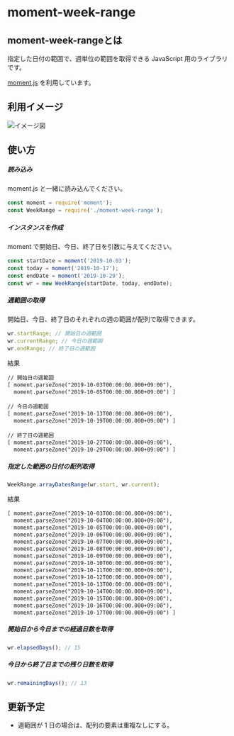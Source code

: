 # moment-week-range

## moment-week-rangeとは

指定した日付の範囲で、週単位の範囲を取得できる JavaScript 用のライブラリです。

[moment.js](https://momentjs.com/)  を利用しています。

## 利用イメージ

![イメージ図](https://raw.githubusercontent.com/Murashu7/moment-week-range/media/moment-week-rangeのイメージ図.png)

## 使い方

##### 読み込み

moment.js と一緒に読み込んでください。

```js
const moment = require('moment');
const WeekRange = require('./moment-week-range');
```

##### インスタンスを作成

moment で開始日、今日、終了日を引数に与えてください。

```js
const startDate = moment('2019-10-03');
const today = moment('2019-10-17');
const endDate = moment('2019-10-29');
const wr = new WeekRange(startDate, today, endDate);
```

##### 週範囲の取得

開始日、今日、終了日のそれぞれの週の範囲が配列で取得できます。

```js
wr.startRange; // 開始日の週範囲
wr.currentRange; // 今日の週範囲
wr.endRange; // 終了日の週範囲
```

結果

```
// 開始日の週範囲
[ moment.parseZone("2019-10-03T00:00:00.000+09:00"),
  moment.parseZone("2019-10-05T00:00:00.000+09:00") ]
  
// 今日の週範囲
[ moment.parseZone("2019-10-13T00:00:00.000+09:00"),
  moment.parseZone("2019-10-19T00:00:00.000+09:00") ]

// 終了日の週範囲
[ moment.parseZone("2019-10-27T00:00:00.000+09:00"),
  moment.parseZone("2019-10-29T00:00:00.000+09:00") ]
```

##### 指定した範囲の日付の配列取得

```js
WeekRange.arrayDatesRange(wr.start, wr.current);
```

結果

```
[ moment.parseZone("2019-10-03T00:00:00.000+09:00"),
  moment.parseZone("2019-10-04T00:00:00.000+09:00"),
  moment.parseZone("2019-10-05T00:00:00.000+09:00"),
  moment.parseZone("2019-10-06T00:00:00.000+09:00"),
  moment.parseZone("2019-10-07T00:00:00.000+09:00"),
  moment.parseZone("2019-10-08T00:00:00.000+09:00"),
  moment.parseZone("2019-10-09T00:00:00.000+09:00"),
  moment.parseZone("2019-10-10T00:00:00.000+09:00"),
  moment.parseZone("2019-10-11T00:00:00.000+09:00"),
  moment.parseZone("2019-10-12T00:00:00.000+09:00"),
  moment.parseZone("2019-10-13T00:00:00.000+09:00"),
  moment.parseZone("2019-10-14T00:00:00.000+09:00"),
  moment.parseZone("2019-10-15T00:00:00.000+09:00"),
  moment.parseZone("2019-10-16T00:00:00.000+09:00"),
  moment.parseZone("2019-10-17T00:00:00.000+09:00") ]
```

##### 開始日から今日までの経過日数を取得

```js
wr.elapsedDays(); // 15
```

##### 今日から終了日までの残り日数を取得

```js
wr.remainingDays(); // 13
```

## 更新予定

- 週範囲が 1 日の場合は、配列の要素は重複なしにする。


